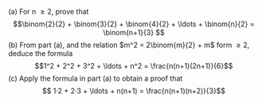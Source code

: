 (a) For n $\geq{2}$, prove that
       $$\binom{2}{2} + \binom{3}{2} + \binom{4}{2} + \ldots + \binom{n}{2} = \binom{n+1}{3}  $$
(b) From part (a), and the relation $m^2 = 2\binom{m}{2} + m$ form $\geq{2}$, deduce the formula
       $$1^2 + 2^2 + 3^2 + \ldots + n^2 = \frac{n(n+1)(2n+1)}{6}$$
(c) Apply the formula in part (a) to obtain a proof that
       $$ 1·2 + 2·3 + \ldots + n(n+1) = \frac{n(n+1)(n+2)}{3}$$
